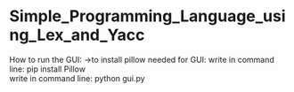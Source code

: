 # Simple_Programming_Language_using_Lex_and_Yacc


How to run the GUI:
->to install pillow needed for GUI:
write in command line: pip install Pillow  
write in command line: python gui.py  
